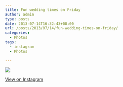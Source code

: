 ```yaml
---
title: Fun wedding times on Friday
author: admin
type: posts
date: 2013-07-14T16:32:43+00:00
url: /posts/2013/07/14/fun-wedding-times-on-friday/
categories:
  - Photos
tags:
  - instagram
  - Photos

---
```

<img src="https://lobban.org/wordpress//HLIC/6cbe64ec1a5da72fa5e4dd1ddbbcd8a4.jpg" class="instagram-image" />

<p class="view-instagram">
  <a href="http://instagram.com/p/bwLb-zqltR/">View on Instagram</a>
</p>